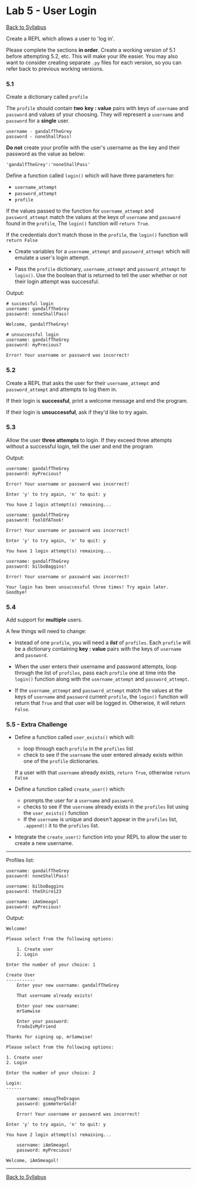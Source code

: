 # <a id="top"></a>Lab 5 - User Login

[Back to Syllabus](https://github.com/PdxCodeGuild/Programming102#top)

Create a REPL which allows a user to 'log in'.

Please complete the sections **in order**. Create a working version of 5.1 before attempting 5.2, etc. This will make your life easier. You may also want to consider creating separate `.py` files for each version, so you can refer back to previous working versions.

### **5.1**

Create a dictionary called `profile`

The `profile` should contain **two** **key : value** pairs with keys of `username` and `password` and values of your choosing. They will represent a `username` and `password` for a **single** user.

    username - gandalfTheGrey
    password - noneShallPass!

**Do not** create your profile with the user's username as the key and their password as the value as below:

    'gandalfTheGrey':'noneShallPass'

Define a function called `login()` which will have three parameters for:

- `username_attempt`
- `password_attempt`
- `profile`

If the values passed to the function for `username_attempt` and `password_attempt` match the values at the keys of `username` and `password` found in the `profile`, The `login()` function will `return True`.

If the credentials don't match those in the `profile`, the `login()` function will `return False`

- Create variables for a `username_attempt` and `password_attempt` which will emulate a user's login attempt.

- Pass the `profile` dictionary, `username_attempt` and `password_attempt` to `login()`. Use the boolean that is returned to tell the user whether or not their login attempt was successful.

Output:
```
# successful login
username: gandalfTheGrey
password: noneShallPass!

Welcome, gandalfTheGrey!

# unsuccessful login
username: gandalfTheGrey
password: myPrecious?

Error! Your username or password was incorrect!
```
### **5.2**

Create a REPL that asks the user for their `username_attempt` and `password_attempt` and attempts to log them in.

If their login is **successful**, print a welcome message and end the program.

If their login is **unsuccessful**, ask if they'd like to try again.

### **5.3**

Allow the user **three attempts** to login. If they exceed three attempts without a successful login, tell the user and end the program

Output:

    username: gandalfTheGrey
    password: myPrecious?

    Error! Your username or password was incorrect!

    Enter 'y' to try again, 'n' to quit: y

    You have 2 login attempt(s) remaining...

    username: gandalfTheGrey
    password: foolOfATook!

    Error! Your username or password was incorrect!

    Enter 'y' to try again, 'n' to quit: y

    You have 1 login attempt(s) remaining...

    username: gandalfTheGrey
    password: bilboBaggins!

    Error! Your username or password was incorrect!

    Your login has been unsuccessful three times! Try again later. Goodbye!

### **5.4**

Add support for **multiple** users.

A few things will need to change:

- Instead of one `profile`, you will need a **_list_** of `profiles`. Each `profile` will be a dictionary containing **key : value** pairs with the keys of `username` and `password`.
  
- When the user enters their username and password attempts, loop through the list of `profiles`, pass each `profile` one at time into the `login()` function along with the `username_attempt` and `password_attempt`.

- If the `username_attempt` and `password_attempt` match the values at the keys of `username` and `password` current `profile`, the `login()` function will return that `True` and that user will be logged in. Otherwise, it will return `False`.

### **5.5 - Extra Challenge**

- Define a function called `user_exists()` which will:

  - loop through each `profile` in the `profiles` list
  - check to see if the `username` the user entered already exists within one of the `profile` dictionaries.

  If a user with that `username` already exists, `return True`, otherwise `return False`
  
- Define a function called `create_user()` which:

  - prompts the user for a `username` and `password`.
  - checks to see if the `username` already exists in the `profiles` list using the `user_exists()` function
  - If the `username` is unique and doesn't appear in the `profiles` list, `.append()` it to the `profiles` list.


- Integrate the `create_user()` function into your REPL to allow the user to create a new username.

---

Profiles list:

    username: gandalfTheGrey
    password: noneShallPass!

    username: bilboBaggins
    password: theShire123

    username: iAmSmeagol
    password: myPrecious!

Output:

    Welcome!

    Please select from the following options:

        1. Create user
        2. Login

    Enter the number of your choice: 1

    Create User
    -----------
        Enter your new username: gandalfTheGrey

        That username already exists!

        Enter your new username:
        mrSamwise

        Enter your password:
        frodoIsMyFriend

    Thanks for signing up, mrSamwise!

    Please select from the following options:

    1. Create user
    2. Login

    Enter the number of your choice: 2

    Login:
    ------

        username: smaugTheDragon
        password: gimmeYerGold!

        Error! Your username or password was incorrect!

    Enter 'y' to try again, 'n' to quit: y

    You have 2 login attempt(s) remaining...

        username: iAmSmeagol
        password: myPrecious!

    Welcome, iAmSmeagol!

---

[Back to Syllabus](https://github.com/PdxCodeGuild/Programming102#top)